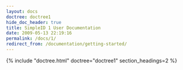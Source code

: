 ```yaml
---
layout: docs
doctree: doctree1
hide_doc_header: true
title: SimpleID 1 User Documentation
date: 2009-05-13 22:19:16
permalink: /docs/1/
redirect_from: /documentation/getting-started/
---
```



{% include "doctree.html" doctree="doctree1" section_headings=2 %}

